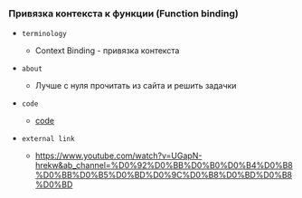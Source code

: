 ### Привязка контекста к функции (Function binding)

- `terminology`
    - Context Binding - привязка контекста

- `about`
    - Лучше с нуля прочитать из сайта и решить задачки

- `code`
    - [code](../../codes/advanced-function/_10-bind.ts)

- `external link`
    - https://www.youtube.com/watch?v=UGapN-hrekw&ab_channel=%D0%92%D0%BB%D0%B0%D0%B4%D0%B8%D0%BB%D0%B5%D0%BD%D0%9C%D0%B8%D0%BD%D0%B8%D0%BD
